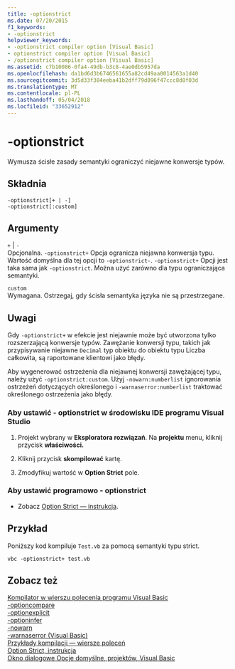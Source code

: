```yaml
---
title: -optionstrict
ms.date: 07/20/2015
f1_keywords:
- -optionstrict
helpviewer_keywords:
- -optionstrict compiler option [Visual Basic]
- optionstrict compiler option [Visual Basic]
- /optionstrict compiler option [Visual Basic]
ms.assetid: c7b10086-0fa4-49db-b3c8-4ae0db5957da
ms.openlocfilehash: da1bd6d3b6746561655a82cd49aa0014563a1d40
ms.sourcegitcommit: 3d5d33f384eeba41b2dff79d096f47ccc8d8f03d
ms.translationtype: MT
ms.contentlocale: pl-PL
ms.lasthandoff: 05/04/2018
ms.locfileid: "33652912"
---
```

# <a name="-optionstrict"></a>-optionstrict
Wymusza ścisłe zasady semantyki ograniczyć niejawne konwersje typów.  
  
## <a name="syntax"></a>Składnia  
  
```  
-optionstrict[+ | -]  
-optionstrict[:custom]  
```  
  
## <a name="arguments"></a>Argumenty  
 `+` &#124; `-`  
 Opcjonalna. `-optionstrict+` Opcja ogranicza niejawna konwersja typu. Wartość domyślna dla tej opcji to `-optionstrict-`. `-optionstrict+` Opcji jest taka sama jak `-optionstrict`. Można użyć zarówno dla typu ograniczająca semantyki.  
  
 `custom`  
 Wymagana. Ostrzegaj, gdy ścisła semantyka języka nie są przestrzegane.  
  
## <a name="remarks"></a>Uwagi  
 Gdy `-optionstrict+` w efekcie jest niejawnie może być utworzona tylko rozszerzającą konwersje typów. Zawężanie konwersji typu, takich jak przypisywanie niejawne `Decimal` typ obiektu do obiektu typu Liczba całkowita, są raportowane klientowi jako błędy.  
  
 Aby wygenerować ostrzeżenia dla niejawnej konwersji zawężającej typu, należy użyć `-optionstrict:custom`. Użyj `-nowarn:numberlist` ignorowania ostrzeżeń dotyczących określonego i `-warnaserror:numberlist` traktować określonego ostrzeżenia jako błędy.  
  
### <a name="to-set--optionstrict-in-the-visual-studio-ide"></a>Aby ustawić - optionstrict w środowisku IDE programu Visual Studio  
  
1.  Projekt wybrany w **Eksploratora rozwiązań**. Na **projektu** menu, kliknij przycisk **właściwości.**   
  
2.  Kliknij przycisk **skompilować** kartę.  
  
3.  Zmodyfikuj wartość w **Option Strict** pole.  
  
### <a name="to-set--optionstrict-programmatically"></a>Aby ustawić programowo - optionstrict  
  
-   Zobacz [Option Strict — instrukcja](../../../visual-basic/language-reference/statements/option-strict-statement.md).  
  
## <a name="example"></a>Przykład  
 Poniższy kod kompiluje `Test.vb` za pomocą semantyki typu strict.  
  
```console
vbc -optionstrict+ test.vb  
```  
  
## <a name="see-also"></a>Zobacz też  
 [Kompilator w wierszu polecenia programu Visual Basic](../../../visual-basic/reference/command-line-compiler/index.md)  
 [-optioncompare](../../../visual-basic/reference/command-line-compiler/optioncompare.md)  
 [-optionexplicit](../../../visual-basic/reference/command-line-compiler/optionexplicit.md)  
 [-optioninfer](../../../visual-basic/reference/command-line-compiler/optioninfer.md)  
 [-nowarn](../../../visual-basic/reference/command-line-compiler/nowarn.md)  
 [-warnaserror (Visual Basic)](../../../visual-basic/reference/command-line-compiler/warnaserror.md)  
 [Przykłady kompilacji — wiersze poleceń](../../../visual-basic/reference/command-line-compiler/sample-compilation-command-lines.md)  
 [Option Strict, instrukcja](../../../visual-basic/language-reference/statements/option-strict-statement.md)  
 [Okno dialogowe Opcje domyślne, projektów, Visual Basic](/visualstudio/ide/reference/visual-basic-defaults-projects-options-dialog-box)
